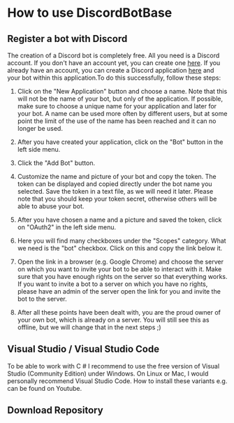 # How to use DiscordBotBase

## Register a bot with Discord
The creation of a Discord bot is completely free. All you need is a Discord account. If you don't have an account yet, you can create one [here](https://discord.com/).
If you already have an account, you can create a Discord application [here](https://discord.com/developers) and your bot within this application.To do this successfully, 
follow these steps:
1. Click on the "New Application" button and choose a name. Note that this will not be the name of your bot, but only of the application. If possible, make sure to choose a unique name for your application and later for your bot. A name can be used more often by different users, but at some point the limit of the use of the name has been reached and it can no longer be used.

2. After you have created your application, click on the "Bot" button in the left side menu.

3. Click the "Add Bot" button.

4. Customize the name and picture of your bot and copy the token. The token can be displayed and copied directly under the bot name you selected. Save the token in a text file, as we will need it later. Please note that you should keep your token secret, otherwise others will be able to abuse your bot.

5. After you have chosen a name and a picture and saved the token, click on "OAuth2" in the left side menu.

6. Here you will find many checkboxes under the "Scopes" category. What we need is the "bot" checkbox. Click on this and copy the link below it.

7. Open the link in a browser (e.g. Google Chrome) and choose the server on which you want to invite your bot to be able to interact with it. Make sure that you have enough rights on the server so that everything works. If you want to invite a bot to a server on which you have no rights, please have an admin of the server open the link for you and invite the bot to the server.

8. After all these points have been dealt with, you are the proud owner of your own bot, which is already on a server. You will still see this as offline, but we will change that in the next steps ;)

## Visual Studio / Visual Studio Code
To be able to work with C # I recommend to use the free version of Visual Studio (Community Edition) under Windows. On Linux or Mac, I would personally recommend Visual Studio Code. How to install these variants e.g. can be found on Youtube.

## Download Repository
